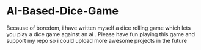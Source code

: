 # AI-Based-Dice-Game
Because of boredom, i have written myself a dice rolling game which lets you play a dice game   against an ai . Please have fun playing this game and support my repo so i could upload more awesome projects in the future

